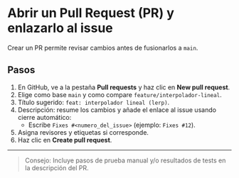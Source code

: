 # Abrir un Pull Request (PR) y enlazarlo al issue

Crear un PR permite revisar cambios antes de fusionarlos a `main`.

## Pasos

1. En GitHub, ve a la pestaña **Pull requests** y haz clic en **New pull request**.
2. Elige como base `main` y como compare `feature/interpolador-lineal`.
3. Título sugerido: `feat: interpolador lineal (lerp)`.
4. Descripción: resume los cambios y añade el enlace al issue usando cierre automático:
   - Escribe `Fixes #<numero_del_issue>` (ejemplo: `Fixes #12`).
5. Asigna revisores y etiquetas si corresponde.
6. Haz clic en **Create pull request**.

---

> Consejo: Incluye pasos de prueba manual y/o resultados de tests en la descripción del PR.
